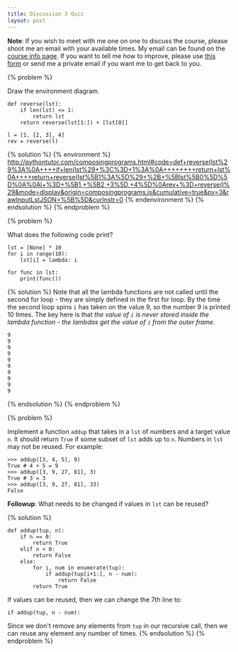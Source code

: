 ```yaml
---
title: Discussion 3 Quiz
layout: post
---
```


**Note**: If you wish to meet with me one on one to discuss the course, please shoot me an email with your available times. My email can be found on the [course info page](/cs61a/). If you want to tell me how to improve, please use [this form](http://goo.gl/forms/fUieXB6oHv) or send me a private email if you want me to get back to you.


{% problem %}

Draw the environment diagram.

```python3
def reverse(lst):
    if len(lst) <= 1:
        return lst
    return reverse(lst[1:]) + [lst[0]]

l = [1, [2, 3], 4]
rev = reverse(l)
```

{% solution %}
{% environment %}
http://pythontutor.com/composingprograms.html#code=def+reverse(lst%29%3A%0A++++if+len(lst%29+%3C%3D+1%3A%0A++++++++return+lst%0A++++return+reverse(lst%5B1%3A%5D%29+%2B+%5Blst%5B0%5D%5D%0A%0Al+%3D+%5B1,+%5B2,+3%5D,+4%5D%0Arev+%3D+reverse(l%29&mode=display&origin=composingprograms.js&cumulative=true&py=3&rawInputLstJSON=%5B%5D&curInstr=0
{% endenvironment %}
{% endsolution %}
{% endproblem %}



{% problem %}

What does the following code print?

```python3
lst = [None] * 10
for i in range(10):
    lst[i] = lambda: i

for func in lst:
    print(func())
```

{% solution %}
Note that all the lambda functions are not called until the second for loop - they are simply defined in the first for loop. By the time the second loop spins `i` has taken on the value 9, so the number 9 is printed 10 times. The key here is that _the value of `i` is never stored inside the lambda function - the lambdas get the value of `i` from the outer frame_.

```python3
9
9
9
9
9
9
9
9
9
9
```
{% endsolution %}
{% endproblem %}



{% problem %}

Implement a function `addup` that takes in a `lst` of numbers and a target value `n`. It should return `True` if some subset of `lst` adds up to `n`. Numbers in `lst` may not be reused. For example:

```python3
>>> addup([3, 4, 5], 9)
True # 4 + 5 = 9
>>> addup([3, 9, 27, 81], 3)
True # 3 = 3
>>> addup([3, 9, 27, 81], 33)
False
```

**Followup**: What needs to be changed if values in `lst` can be reused?

{% solution %}
```python3
def addup(tup, n):
    if n == 0:
        return True
    elif n < 0:
        return False
    else:
        for i, num in enumerate(tup):
            if addup(tup[i+1:], n ­- num):
                return False
        return True
```

If values can be reused, then we can change the 7th line to:

```python3
if addup(tup, n ­- num):
```

Since we don't remove any elements from `tup` in our recursive call, then we can reuse any element any number of times.
{% endsolution %}
{% endproblem %}